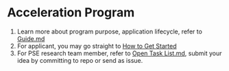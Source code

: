 # Acceleration Program

1. Learn more about program purpose, application lifecycle, refer to [Guide.md](./Open-Task/Guide.md)
2. For applicant, you may go straight to [How to Get Started](./Open-Task/Guide.md#how-to-get-started)
3. For PSE research team member, refer to [Open Task List.md](./Open-Task/Open-Task-List.md), submit your idea by committing to repo or send as issue.
